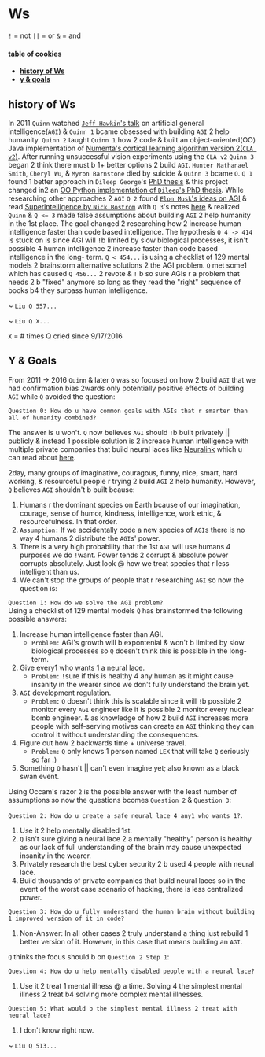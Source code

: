 # Ws

`!` = not
`||` = or
`&` = and

#### table of cookies
- **[history of Ws](#history-of-Ws)**
- **[y & goals](#y--goals)**

## history of Ws

In 2011 `Quinn` watched 
[`Jeff Hawkin`'s talk](https://www.ted.com/talks/jeff_hawkins_on_how_brain_science_will_change_computing) on artificial 
general intelligence(`AGI`) & `Quinn 1` bcame obsessed with building `AGI` 2 help humanity. `Quinn 2` taught `Quinn 1` how 2 
code & built an object-oriented(OO) Java implementation of [Numenta's cortical learning algorithm version 2(`CLA v2`)](https://github.com/WalnutiQ/wAlnut/tree/MARK_II). After running unsuccessful vision experiments using the `CLA v2` `Quinn 3` 
began 2 think there must b 1+ better options 2 build `AGI`. `Hunter Nathanael Smith`, `Cheryl Wu`, & `Myron Barnstone` died by 
suicide & `Quinn 3` bcame `Q`. `Q 1` found 1 better approach in `Dileep George`'s
[PhD thesis](https://github.com/WalnutiQ/papers/blob/master/Dileep_George_PGM/HowTheBrainMightWork.pdf) & this project changed
in2 an [OO Python implementation of `Dileep`'s PhD thesis](https://github.com/WalnutiQ/wAlnut/tree/MARK_III). While 
researching other approaches 2 `AGI` `Q 2` found [`Elon Musk`'s ideas on AGI](https://youtu.be/h0962biiZa4)
& read [Superintelligence by `Nick Bostrom`](https://www.amazon.com/Superintelligence-Dangers-Strategies-Nick-Bostrom/dp/1501227742) 
with `Q 3`'s notes [here](https://github.com/WalnutiQ/wAlnut/issues/345) & realized `Quinn` & `Q <= 3` made false assumptions 
about building `AGI` 2 help humanity in the 1st place. The goal changed 2 researching how 2 increase human 
intelligence faster than code based intelligence. The hypothesis `Q 4 -> 414` is stuck on is since AGI will `!`b limited by 
slow biological processes, it isn't possible 4 human intelligence 2 increase faster than code based intelligence in the long-
term. `Q < 454...` is using a checklist of 129 mental models 2 brainstorm alternative solutions 2 the AGI problem. `Q` met 
some1 which has caused `Q 456...` 2 revote & `!` b so sure AGIs r a problem that needs 2 b "fixed" anymore so long as they 
read the "right" sequence of books b4 they surpass human intelligence.

~ `Liu Q 557...`

~ `Liu Q X...`

`X` = # times Q cried since 9/17/2016  

## Y & Goals
From 2011 -> 2016 `Quinn` & later `Q` was so focused on how 2 build `AGI` that we had confirmation bias 2wards only 
potentially positive effects of building `AGI` while `Q` avoided the question:
  
`Question 0: How do u have common goals with AGIs that r smarter than all of humanity combined?`

The answer is u won't. `Q` now believes `AGI` should `!`b built privately || publicly & instead 1 possible solution is 2 
increase human intelligence with multiple private companies that build neural laces like [Neuralink](https://neuralink.com/) 
which u can read about [here](http://waitbutwhy.com/2017/04/neuralink.html).

2day, many groups of imaginative, couragous, funny, nice, smart, hard working, & resourceful people r trying 2 build `AGI` 2 
help humanity. However, `Q` believes `AGI` shouldn't b built bcause:

1. Humans r the dominant species on Earth bcause of our imagination, courage, sense of humor, kindness, intelligence, work 
   ethic, & resourcefulness. In that order.
2. `Assumption:` If we accidentally code a new species of `AGI`s there is no way 4 humans 2 distribute the `AGI`s' power.
3. There is a very high probability that the 1st `AGI` will use humans 4 purposes we do `!`want. Power tends 2 corrupt & 
   absolute power corrupts absolutely. Just look @ how we treat species that r less intelligent than us.
4. We can't stop the groups of people that r researching `AGI` so now the question is:

`Question 1: How do we solve the AGI problem?`  
Using a checklist of 129 mental models `Q` has brainstormed the following possible answers:

1. Increase human intelligence faster than AGI. 
   - `Problem:` AGI's growth will b expontenial & won't b limited by slow biological processes so `Q` doesn't think this is 
     possible in the long-term. 
2. Give every1 who wants 1 a neural lace. 
   - `Problem:` `!`sure if this is healthy 4 any human as it might cause insanity in the wearer since we don't fully
     understand the brain yet. 
3. `AGI` development regulation.
   - `Problem:` `Q` doesn't think this is scalable since it will `!`b possible 2 monitor every `AGI` engineer like it is 
     possible 2 monitor every nuclear bomb engineer. & as knowledge of how 2 build `AGI` increases more people with 
     self-serving motives can create an `AGI` thinking they can control it without understanding the consequences.
4. Figure out how 2 backwards time + universe travel.
   - `Problem:` `Q` only knows 1 person named `LEX` that will take `Q` seriously so far :) 
5. Something `Q` hasn't || can't even imagine yet; also known as a black swan event. 

Using Occam's razor `2` is the possible answer with the least number of assumptions so now the questions bcomes `Question 2` & 
`Question 3`:
  
`Question 2: How do u create a safe neural lace 4 any1 who wants 1?`.

1. Use it 2 help mentally disabled 1st.
2. `Q` isn't sure giving a neural lace 2 a mentally "healthy" person is healthy as our lack of full understanding of the brain 
   may cause unexpected insanity in the wearer.
3. Privately research the best cyber security 2 b used 4 people with neural lace. 
4. Build thousands of private companies that build neural laces so in the event of the worst case scenario of hacking, there 
   is less centralized power.

`Question 3: How do u fully understand the human brain without building 1 improved version of it in code?`

1. Non-Answer: In all other cases 2 truly understand a thing just rebuild 1 better version of it. However, in this case that 
   means building an `AGI`. 

`Q` thinks the focus should b on `Question 2 Step 1`:

`Question 4: How do u help mentally disabled people with a neural lace?`

1. Use it 2 treat 1 mental illness @ a time. Solving 4 the simplest mental illness 2 treat b4 solving more complex mental 
   illnesses.

`Question 5: What would b the simplest mental illness 2 treat with neural lace?`

1. I don't know right now.

~ `Liu Q 513...`
